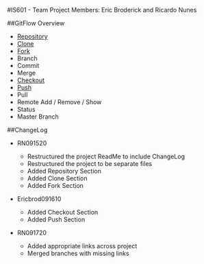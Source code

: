#IS601 - Team Project 
Members: Eric Broderick and Ricardo Nunes

##GitFlow Overview
* [Repository](./Repository.md)
* [Clone](./Clones.md)
* [Fork](./Forks.md)
* Branch
* Commit
* Merge
* [Checkout](./Checkout.md)
* [Push](./Push.md)
* Pull 
* Remote Add / Remove / Show
* Status
* Master Branch


##ChangeLog
* RN091520 
  * Restructured the project ReadMe to include ChangeLog
  * Restructured the project to be separate files
  * Added Repository Section
  * Added Clone Section
  * Added Fork Section
  
* Ericbrod091610 
  * Added Checkout Section
  * Added Push Section

* RN091720 
  * Added appropriate links across project
  * Merged branches with missing links